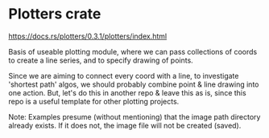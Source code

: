 # Plotters crate

https://docs.rs/plotters/0.3.1/plotters/index.html

Basis of useable plotting module, where we can pass collections of coords to create a line series, and to specify drawing of points.

Since we are aiming to connect every coord with a line, to investigate 'shortest path' algos, we should probably combine point & line drawing into one action. But, let's do this in another repo & leave this as is, since this repo is a useful template for other plotting projects.

Note: Examples presume (without mentioning) that the image path directory already exists. If it does not, the image file will not be created (saved).